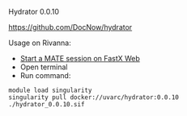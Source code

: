 Hydrator 0.0.10

https://github.com/DocNow/hydrator

Usage on Rivanna:
- [Start a MATE session on FastX Web](https://www.rc.virginia.edu/userinfo/rivanna/logintools/fastx)
- Open terminal
- Run command:
```
module load singularity
singularity pull docker://uvarc/hydrator:0.0.10
./hydrator_0.0.10.sif
```
